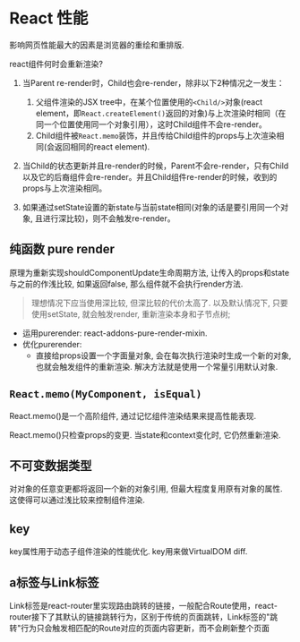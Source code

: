 # React 性能

影响网页性能最大的因素是浏览器的重绘和重排版.

react组件何时会重新渲染?

1. 当Parent re-render时，Child也会re-render，除非以下2种情况之一发生：

    1. 父组件渲染的JSX tree中，在某个位置使用的`<Child/>`对象(react element，即`React.createElement()`返回的对象)与上次渲染时相同（在同一个位置使用同一个对象引用），这时Child组件不会re-render。
    2. Child组件被`React.memo`装饰，并且传给Child组件的props与上次渲染相同(会返回相同的react element).

2. 当Child的状态更新并且re-render的时候，Parent不会re-render，只有Child以及它的后裔组件会re-render。并且Child组件re-render的时候，收到的props与上次渲染相同。

3. 如果通过setState设置的新state与当前state相同(对象的话是要引用同一个对象, 且进行深比较)，则不会触发re-render。

## 纯函数 pure render

原理为重新实现shouldComponentUpdate生命周期方法, 让传入的props和state与之前的作浅比较, 如果返回false, 那么组件就不会执行render方法.

> 理想情况下应当使用深比较, 但深比较的代价太高了.  以及默认情况下, 只要使用setState, 就会触发render, 重新渲染本身和子节点树;

- 运用purerender:  react-addons-pure-render-mixin.
- 优化purerender:
    - 直接给props设置一个字面量对象, 会在每次执行渲染时生成一个新的对象, 也就会触发组件的重新渲染. 解决方法就是使用一个常量引用默认对象.


## `React.memo(MyComponent, isEqual)`

React.memo()是一个高阶组件, 通过记忆组件渲染结果来提高性能表现.

React.memo()只检查props的变更. 当state和context变化时, 它仍然重新渲染.

## 不可变数据类型

对对象的任意变更都将返回一个新的对象引用, 但最大程度复用原有对象的属性.
这使得可以通过浅比较来控制组件渲染.

## key

key属性用于动态子组件渲染的性能优化. key用来做VirtualDOM diff.

## a标签与Link标签
Link标签是react-router里实现路由跳转的链接，一般配合Route使用，react-router接下了其默认的链接跳转行为，区别于传统的页面跳转，Link标签的"跳转"行为只会触发相匹配的Route对应的页面内容更新，而不会刷新整个页面